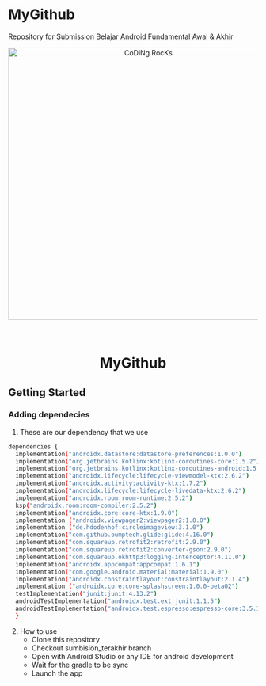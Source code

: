 # MyGithub
Repository for Submission Belajar Android Fundamental Awal & Akhir
<div id="top"></div>

<p align="center">
<img src="https://github.com/SP-XD/SP-XD/blob/main/images/dev-working_rounded.gif?raw=true" href="https://github.com/sp-xd" alt="CoDiNg RocKs"  width="550"/><br> 
</p>


<!-- PROJECT LOGO -->
<br />
<div align="center">
  <a href="https://github.com/othneildrew/Best-README-Template">
  
  </a>

  <h1 align="center">MyGithub</h1>

  
</div>

<!-- GETTING STARTED -->
## Getting Started
### Adding dependecies

1. These are our dependency that we use
  ```sh
  dependencies {
    implementation("androidx.datastore:datastore-preferences:1.0.0")
    implementation("org.jetbrains.kotlinx:kotlinx-coroutines-core:1.5.2")
    implementation("org.jetbrains.kotlinx:kotlinx-coroutines-android:1.5.2")
    implementation("androidx.lifecycle:lifecycle-viewmodel-ktx:2.6.2")
    implementation("androidx.activity:activity-ktx:1.7.2")
    implementation("androidx.lifecycle:lifecycle-livedata-ktx:2.6.2")
    implementation("androidx.room:room-runtime:2.5.2")
    ksp("androidx.room:room-compiler:2.5.2")
    implementation("androidx.core:core-ktx:1.9.0")
    implementation ("androidx.viewpager2:viewpager2:1.0.0")
    implementation ("de.hdodenhof:circleimageview:3.1.0")
    implementation("com.github.bumptech.glide:glide:4.16.0")
    implementation("com.squareup.retrofit2:retrofit:2.9.0")
    implementation("com.squareup.retrofit2:converter-gson:2.9.0")
    implementation("com.squareup.okhttp3:logging-interceptor:4.11.0")
    implementation("androidx.appcompat:appcompat:1.6.1")
    implementation("com.google.android.material:material:1.9.0")
    implementation("androidx.constraintlayout:constraintlayout:2.1.4")
    implementation ("androidx.core:core-splashscreen:1.0.0-beta02")
    testImplementation("junit:junit:4.13.2")
    androidTestImplementation("androidx.test.ext:junit:1.1.5")
    androidTestImplementation("androidx.test.espresso:espresso-core:3.5.1")
	}
  ```
    


     
  2. How to use 
     - Clone this repository
     - Checkout sumbision_terakhir branch
     - Open with Android Studio or any IDE for android development
     - Wait for the gradle to be sync
     - Launch the app
